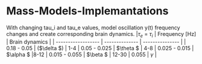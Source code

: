 # Mass-Models-Implemantations
With changing tau_i and tau_e values, model oscillation y(t) frequency changes and create corresponding brain dynamics.
|$\tau_e$ = $\tau_i$ | Frequency [Hz] |  Brain dynamics |
| ------------------ | -------------- | --------------- |
| 0.18 -  0.05       | ($\delta $)    | 1-4
| 0.05 - 0.025       |  $\theta $     | 4-8
| 0.025 - 0.015      |  $\alpha $     |8-12
| 0.015 - 0.055      |  $\beta $      | 12-30
| 0.055              |  $\gamma$      |
